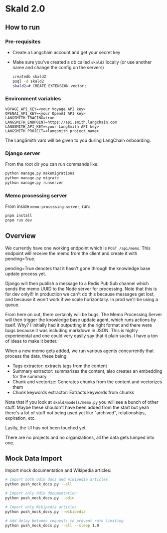 # Skald 2.0

## How to run

### Pre-requisites

- Create a Langchain account and get your secret key
- Make sure you've created a db called `skald2` locally (or use another name and change the config on the servers)

    ```sh
    createdb skald2
    psql -d skald2
    skald2=# CREATE EXTENSION vector;
    ```


### Environment variables

```
VOYAGE_API_KEY=<your Voyage API key>
OPENAI_API_KEY=<your OpenAI API key>
LANGSMITH_TRACING=true
LANGSMITH_ENDPOINT=https://api.smith.langchain.com
LANGSMITH_API_KEY=<your LangSmith API key>
LANGSMITH_PROJECT=<langsmith_project_name>
```

The LangSmith vars will be given to you during LangChain onboarding.


### Django server

From the root dir you can run commands like:

```sh
python manage.py makemigrations
python manage.py migrate
python manage.py runserver
```


### Memo processing server

From inside `memo-processing-server`, run:

```sh
pnpm install
pnpm run dev
```

## Overview

We currently have one working endpoint which is `POST /api/memo`. This endpoint will receive the memo from the client and create it with pending=True.

pending=True denotes that it hasn't gone through the knowledge base update process yet.

Django will then publish a message to a Redis Pub Sub channel which sends the memo UUID to the Node server for processing. Note that this is for dev only!!! In production we can't do this because messages get lost, and because it won't work if we scale horizontally. In prod we'll be using a queue.

From here on out, there certainly will be bugs. The Memo Processing Server will then trigger the knowledge base update agent, which runs actions by itself. Why? I initially had it outputting in the right format and there were bugs because it was including markdown in JSON. This is highly experimental and one could very easily say that it plain sucks. I have a ton of ideas to make it better.

When a new memo gets added, we run various agents concurrently that process the data, these being:

- Tags extractor: extracts tags from the content
- Summary extractor: summarizes the content, also creates an embedding for the summary
- Chunk and vectorize: Generates chunks from the content and vectorizes them
- Chunk keywords extractor: Extracts keywords from chunks

Note that if you look at `skald/models/memo.py` you will see a bunch of other stuff. Maybe these shouldn't have been added from the start but yeah there's a lot of stuff not being used yet like "archived", relationships, expiration, etc.

Lastly, the UI has not been touched yet.

There are no projects and no organizations, all the data gets lumped into one.

## Mock Data Import

Import mock documentation and Wikipedia articles:

```sh
# Import both Odin docs and Wikipedia articles
python push_mock_docs.py --all

# Import only Odin documentation
python push_mock_docs.py --odin

# Import only Wikipedia articles  
python push_mock_docs.py --wikipedia

# Add delay between requests to prevent rate limiting
python push_mock_docs.py --all --sleep 1.0
``` 